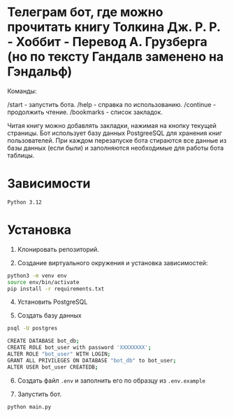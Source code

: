 # Телеграм бот, где можно прочитать книгу Толкина Дж. Р. Р. - Хоббит - Перевод А. Грузберга (но по тексту Гандалв заменено на Гэндальф)

Команды:

/start - запустить бота.
/help - справка по использованию.
/continue - продолжить чтение.
/bookmarks - список закладок.

Читая книгу можно добавлять закладки, нажимая на кнопку текущей страницы.
Бот использует базу данных PostgreeSQL для хранения книг пользователей.
При каждом перезапуске бота стираются все данные из базы данных (если были) и заполняются необходимые для работы бота таблицы.


# Зависимости 

    Python 3.12

# Установка

1. Клонировать репозиторий.

2. Создание виртуального окружения и установка зависимостей:
```bash
python3 -m venv env
source env/bin/activate
pip install -r requirements.txt
```

4. Установить PostgreSQL

5. Создать базу данных
```bash
psql -U postgres
```
```bash
CREATE DATABASE bot_db;
CREATE ROLE bot_user with password 'XXXXXXXX';
ALTER ROLE "bot_user" WITH LOGIN;
GRANT ALL PRIVILEGES ON DATABASE "bot_db" to bot_user;
ALTER USER bot_user CREATEDB;
```

6. Создать файл `.env` и заполнить его по образцу из `.env.example`

7. Запуcтить бот.

```bash
python main.py
```



